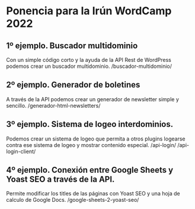 # Ponencia para la Irún WordCamp 2022
## 1º ejemplo. Buscador multidominio
Con un simple código corto y la ayuda de la API Rest de WordPress podemos crear un buscador multidominio.
/buscador-multidominio/

## 2º ejemplo. Generador de boletines
A través de la API podemos crear un generador de newsletter simple y sencillo.
/generador-html-newsletters/

## 3º ejemplo. Sistema de logeo interdominios.
Podemos crear un sistema de logeo que permita a otros plugins logearse contra ese sistema de logeo y mostrar contenido especial.
/api-login/
/api-login-client/

## 4º ejemplo. Conexión entre Google Sheets y Yoast SEO a través de la API.
Permite modificar los titles de las páginas con Yoast SEO y una hoja de calculo de Google Docs.
/google-sheets-2-yoast-seo/